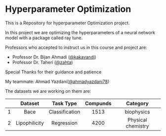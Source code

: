 # Hyperparameter Optimization

This is a Repository for hyperparameter Optimization project.

In this project we are optimizing the hyperparameters of a neural network model with a package called ray tune.



Professors who accepted to instruct us in this course and project are:
+ Professor Dr. Bijan Ahmadi ([@kakavandi](https://github.com/kakavandi))
+ Professor Dr. Taheri ([@zahta](https://github.com/zahta))

Special Thanks for their guidance and patience


My teammate: Ahmad Yazdani([@ahmadyazdani78](https://github.com/Ahmadyazdani78))

The datasets we are working on them are:

<center> 
  
|   |     Dataset     |    Task Type   | Compunds |      Category     |
|---|:---------------:|:--------------:|:--------:|:-----------------:|
| 1 |      Bace       | Classification |   1513   |     biophysics    |
| 2 |  Lipophilicity  | Regression     |   4200   | Physical chemistry|
